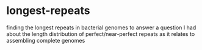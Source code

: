 # longest-repeats

finding the longest repeats in bacterial genomes
to answer a question I had about the length distribution of perfect/near-perfect repeats
as it relates to assembling complete genomes
